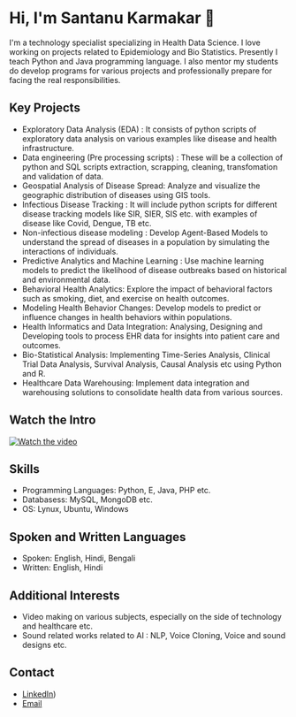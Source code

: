 # Hi, I'm Santanu Karmakar 👋

I'm a technology specialist specializing in Health Data Science. I love working on projects related to Epidemiology and Bio Statistics. Presently I teach Python and Java programming language. I also mentor my students do develop programs for various projects and professionally prepare for facing the real responsibilities.

## Key Projects
- Exploratory Data Analysis (EDA) : It consists of python scripts of exploratory data analysis on various examples like disease and health infrastructure.
- Data engineering (Pre processing scripts) : These will be a collection of python and SQL scripts extraction, scrapping, cleaning, transfomation and validation of data.
- Geospatial Analysis of Disease Spread: Analyze and visualize the geographic distribution of diseases using GIS tools.
- Infectious Disease Tracking : It will include python scripts for different disease tracking models like SIR, SIER, SIS etc. with examples of disease like Covid, Dengue, TB etc.
- Non-infectious disease modeling : Develop Agent-Based Models to understand the spread of diseases in a population by simulating the interactions of individuals.
- Predictive Analytics and Machine Learning : Use machine learning models to predict the likelihood of disease outbreaks based on historical and environmental data.
- Behavioral Health Analytics: Explore the impact of behavioral factors such as smoking, diet, and exercise on health outcomes.
- Modeling Health Behavior Changes: Develop models to predict or influence changes in health behaviors within populations.
- Health Informatics and Data Integration: Analysing, Designing and Developing tools to process EHR data for insights into patient care and outcomes.
- Bio-Statistical Analysis: Implementing Time-Series Analysis, Clinical Trial Data Analysis, Survival Analysis, Causal Analysis etc using Python and R.
- Healthcare Data Warehousing: Implement data integration and warehousing solutions to consolidate health data from various sources.

## Watch the Intro 
[![Watch the video](https://img.youtube.com/vi/wk5bUUyEFSc/hqdefault.jpg)](https://www.youtube.com/watch?v=wk5bUUyEFSc)


## Skills
- Programming Languages: Python, E, Java, PHP etc.
- Databasess: MySQL, MongoDB etc.
- OS: Lynux, Ubuntu, Windows

## Spoken and Written Languages
- Spoken: English, Hindi, Bengali
- Written: English, Hindi

## Additional Interests
- Video making on various subjects, especially on the side of technology and healthcare etc.
- Sound related works related to AI : NLP, Voice Cloning, Voice and sound designs etc.

## Contact
- [LinkedIn](https://www.linkedin.com/in/santanukarmakar/))
- [Email](mailto:fromsantanu@gmailcom)
